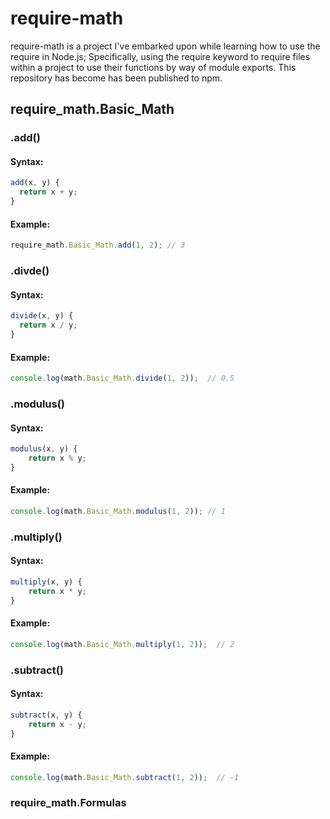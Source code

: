 # require-math
require-math is a project I've embarked upon while learning how to use the require in Node.js; Specifically, using the require keyword to require files within a project to use their functions by way of module exports. This repository has become has been published to npm.
## require_math.Basic_Math
### .add()
#### Syntax:
```javascript
add(x, y) {
  return x + y;
}
```
#### Example:
```javascript
require_math.Basic_Math.add(1, 2); // 3
```
### .divde()
#### Syntax:
```javascript
divide(x, y) {
  return x / y;
}
```
#### Example:
```javascript
console.log(math.Basic_Math.divide(1, 2));  // 0.5
```

### .modulus()
#### Syntax:
```javascript
modulus(x, y) {
    return x % y;
}
```
#### Example:
```javascript
console.log(math.Basic_Math.modulus(1, 2)); // 1
```

### .multiply()
#### Syntax:
```javascript
multiply(x, y) {
    return x * y;
}
```
#### Example:
```javascript
console.log(math.Basic_Math.multiply(1, 2));  // 2
```
### .subtract()
#### Syntax:
```javascript
subtract(x, y) {
    return x - y;
}
```
#### Example:
```javascript
console.log(math.Basic_Math.subtract(1, 2));  // -1
```


### require_math.Formulas
